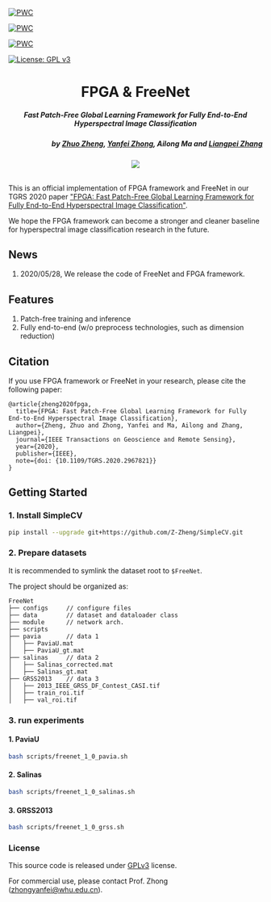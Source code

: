 [![PWC](https://img.shields.io/endpoint.svg?url=https://paperswithcode.com/badge/fpga-fast-patch-free-global-learning/hyperspectral-image-classification-on-casi)](https://paperswithcode.com/sota/hyperspectral-image-classification-on-casi?p=fpga-fast-patch-free-global-learning)
	
[![PWC](https://img.shields.io/endpoint.svg?url=https://paperswithcode.com/badge/fpga-fast-patch-free-global-learning/hyperspectral-image-classification-on-salinas-1)](https://paperswithcode.com/sota/hyperspectral-image-classification-on-salinas-1?p=fpga-fast-patch-free-global-learning)
	
[![PWC](https://img.shields.io/endpoint.svg?url=https://paperswithcode.com/badge/fpga-fast-patch-free-global-learning/hyperspectral-image-classification-on-pavia)](https://paperswithcode.com/sota/hyperspectral-image-classification-on-pavia?p=fpga-fast-patch-free-global-learning)

[![License: GPL v3](https://img.shields.io/github/license/Z-Zheng/FreeNet?style=plastic)](https://www.gnu.org/licenses/gpl-3.0)



<h1 align="center">FPGA & FreeNet</h1>
<h5 align="center">Fast Patch-Free Global Learning Framework for Fully End-to-End Hyperspectral Image Classification</h5>

<h5 align="right">by <a href="http://zhuozheng.top/">Zhuo Zheng</a>, <a href="http://rsidea.whu.edu.cn/">Yanfei Zhong</a>, Ailong Ma and <a href="http://www.lmars.whu.edu.cn/prof_web/zhangliangpei/rs/index.html">Liangpei Zhang</a></h5>

<div align="center">
  <img src="https://github.com/Z-Zheng/images_repo/raw/master/fpga.png"><br><br>
</div>

This is an official implementation of FPGA framework and FreeNet in our TGRS 2020 paper ["FPGA: Fast Patch-Free Global Learning Framework for Fully End-to-End Hyperspectral Image Classification"](https://ieeexplore.ieee.org/document/9007624).

We hope the FPGA framework can become a stronger and cleaner baseline for hyperspectral image classification research in the future.

## News
1. 2020/05/28, We release the code of FreeNet and FPGA framework.


## Features
1. Patch-free training and inference
2. Fully end-to-end (w/o preprocess technologies, such as dimension reduction)


## Citation
If you use FPGA framework or FreeNet in your research, please cite the following paper:
```text
@article{zheng2020fpga,
  title={FPGA: Fast Patch-Free Global Learning Framework for Fully End-to-End Hyperspectral Image Classification},
  author={Zheng, Zhuo and Zhong, Yanfei and Ma, Ailong and Zhang, Liangpei},
  journal={IEEE Transactions on Geoscience and Remote Sensing},
  year={2020},
  publisher={IEEE},
  note={doi: {10.1109/TGRS.2020.2967821}}
}
```
 

## Getting Started
### 1. Install SimpleCV

```bash
pip install --upgrade git+https://github.com/Z-Zheng/SimpleCV.git
```
### 2. Prepare datasets

It is recommended to symlink the dataset root to `$FreeNet`.

The project should be organized as:
```text
FreeNet
├── configs     // configure files
├── data        // dataset and dataloader class
├── module      // network arch.
├── scripts 
├── pavia       // data 1
│   ├── PaviaU.mat
│   ├── PaviaU_gt.mat
├── salinas     // data 2
│   ├── Salinas_corrected.mat
│   ├── Salinas_gt.mat
├── GRSS2013    // data 3
│   ├── 2013_IEEE_GRSS_DF_Contest_CASI.tif
│   ├── train_roi.tif
│   ├── val_roi.tif
```

### 3. run experiments

#### 1. PaviaU
```bash
bash scripts/freenet_1_0_pavia.sh
```

#### 2. Salinas
```bash
bash scripts/freenet_1_0_salinas.sh
```

#### 3. GRSS2013
```bash
bash scripts/freenet_1_0_grss.sh
```

### License
This source code is released under [GPLv3](http://www.gnu.org/licenses/) license.

For commercial use, please contact Prof. Zhong (zhongyanfei@whu.edu.cn).